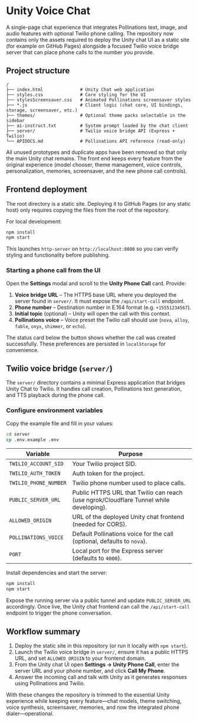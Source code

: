 # Unity Voice Chat

A single-page chat experience that integrates Pollinations text, image, and audio features with optional Twilio phone calling. The repository now contains only the assets required to deploy the Unity chat UI as a static site (for example on GitHub Pages) alongside a focused Twilio voice bridge server that can place phone calls to the number you provide.

## Project structure

```
/
├── index.html              # Unity Chat web application
├── styles.css              # Core styling for the UI
├── stylesScreensaver.css   # Animated Pollinations screensaver styles
├── *.js                    # Client logic (chat core, UI bindings, storage, screensaver, etc.)
├── themes/                 # Optional theme packs selectable in the sidebar
├── ai-instruct.txt         # System prompt loaded by the chat client
├── server/                 # Twilio voice bridge API (Express + Twilio)
└── APIDOCS.md              # Pollinations API reference (read-only)
```

All unused prototypes and duplicate apps have been removed so that only the main Unity chat remains. The front end keeps every feature from the original experience (model chooser, theme management, voice controls, personalization, memories, screensaver, and the new phone call controls).

## Frontend deployment

The root directory is a static site. Deploying it to GitHub Pages (or any static host) only requires copying the files from the root of the repository.

For local development:

```bash
npm install
npm start
```

This launches `http-server` on `http://localhost:8080` so you can verify styling and functionality before publishing.

### Starting a phone call from the UI

Open the **Settings** modal and scroll to the **Unity Phone Call** card. Provide:

1. **Voice bridge URL** – The HTTPS base URL where you deployed the server found in `server/`. It must expose the `/api/start-call` endpoint.
2. **Phone number** – Destination number in E.164 format (e.g. `+15551234567`).
3. **Initial topic** (optional) – Unity will open the call with this context.
4. **Pollinations voice** – Voice preset the Twilio call should use (`nova`, `alloy`, `fable`, `onyx`, `shimmer`, or `echo`).

The status card below the button shows whether the call was created successfully. These preferences are persisted in `localStorage` for convenience.

## Twilio voice bridge (`server/`)

The `server/` directory contains a minimal Express application that bridges Unity Chat to Twilio. It handles call creation, Pollinations text generation, and TTS playback during the phone call.

### Configure environment variables

Copy the example file and fill in your values:

```bash
cd server
cp .env.example .env
```

| Variable | Purpose |
| --- | --- |
| `TWILIO_ACCOUNT_SID` | Your Twilio project SID. |
| `TWILIO_AUTH_TOKEN` | Auth token for the project. |
| `TWILIO_PHONE_NUMBER` | Twilio phone number used to place calls. |
| `PUBLIC_SERVER_URL` | Public HTTPS URL that Twilio can reach (use ngrok/Cloudflare Tunnel while developing). |
| `ALLOWED_ORIGIN` | URL of the deployed Unity chat frontend (needed for CORS). |
| `POLLINATIONS_VOICE` | Default Pollinations voice for the call (optional, defaults to `nova`). |
| `PORT` | Local port for the Express server (defaults to `4000`). |

Install dependencies and start the server:

```bash
npm install
npm start
```

Expose the running server via a public tunnel and update `PUBLIC_SERVER_URL` accordingly. Once live, the Unity chat frontend can call the `/api/start-call` endpoint to trigger the phone conversation.

## Workflow summary

1. Deploy the static site in this repository (or run it locally with `npm start`).
2. Launch the Twilio voice bridge in `server/`, ensure it has a public HTTPS URL, and set `ALLOWED_ORIGIN` to your frontend domain.
3. From the Unity chat UI open **Settings → Unity Phone Call**, enter the server URL and your phone number, and click **Call My Phone**.
4. Answer the incoming call and talk with Unity as it generates responses using Pollinations and Twilio.

With these changes the repository is trimmed to the essential Unity experience while keeping every feature—chat models, theme switching, voice synthesis, screensaver, memories, and now the integrated phone dialer—operational.
